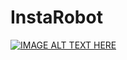 # InstaRobot





[![IMAGE ALT TEXT HERE](https://img.youtube.com/vi/cQceMELy87w/0.jpg)](https://www.youtube.com/watch?v=cQceMELy87w)
